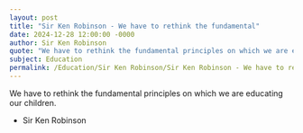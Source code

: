 ```yaml
---
layout: post
title: "Sir Ken Robinson - We have to rethink the fundamental"
date: 2024-12-28 12:00:00 -0000
author: Sir Ken Robinson
quote: "We have to rethink the fundamental principles on which we are educating our children."
subject: Education
permalink: /Education/Sir Ken Robinson/Sir Ken Robinson - We have to rethink the fundamental
---
```


We have to rethink the fundamental principles on which we are educating our children.

- Sir Ken Robinson
